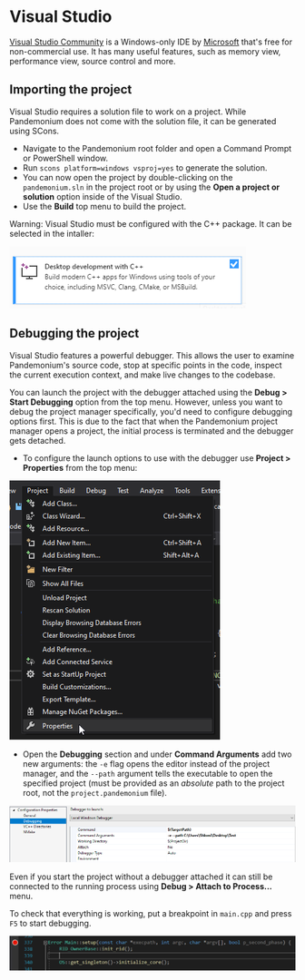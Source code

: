 
# Visual Studio

[Visual Studio Community](https://visualstudio.microsoft.com) is a Windows-only IDE
by [Microsoft](https://microsoft.com) that's free for non-commercial use.
It has many useful features, such as memory view, performance view, source
control and more.

## Importing the project

Visual Studio requires a solution file to work on a project. While Pandemonium does not come
with the solution file, it can be generated using SCons.

- Navigate to the Pandemonium root folder and open a Command Prompt or PowerShell window.
- Run `scons platform=windows vsproj=yes` to generate the solution.
- You can now open the project by double-clicking on the `pandemonium.sln` in the project root
  or by using the **Open a project or solution** option inside of the Visual Studio.
- Use the **Build** top menu to build the project.

Warning: Visual Studio must be configured with the C++ package. It can be selected
in the intaller:

![](img/vs_1_install_cpp_package.png)

## Debugging the project

Visual Studio features a powerful debugger. This allows the user to examine Pandemonium's
source code, stop at specific points in the code, inspect the current execution context,
and make live changes to the codebase.

You can launch the project with the debugger attached using the **Debug &gt; Start Debugging**
option from the top menu. However, unless you want to debug the project manager specifically,
you'd need to configure debugging options first. This is due to the fact that when the Pandemonium
project manager opens a project, the initial process is terminated and the debugger gets detached.

- To configure the launch options to use with the debugger use **Project &gt; Properties**
  from the top menu:

![](img/vs_2_project_properties.png)

- Open the **Debugging** section and under **Command Arguments** add two new arguments:
  the `-e` flag opens the editor instead of the project manager, and the `--path` argument
  tells the executable to open the specified project (must be provided as an *absolute* path
  to the project root, not the `project.pandemonium` file).

![](img/vs_3_debug_command_line.png)

Even if you start the project without a debugger attached it can still be connected to the running
process using **Debug &gt; Attach to Process...** menu.

To check that everything is working, put a breakpoint in `main.cpp` and press `F5` to
start debugging.

![](img/vs_4_debugging_main.png)

